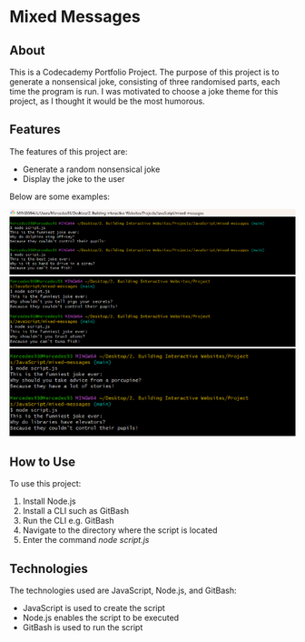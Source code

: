 # **Mixed Messages**

## About

This is a Codecademy Portfolio Project. The purpose of this project is to generate a nonsensical joke, consisting of three randomised parts, each time the program is run. I was motivated to choose a joke theme for this project, as I thought it would be the most humorous.

## Features

The features of this project are:

+ Generate a random nonsensical joke
+ Display the joke to the user 

Below are some examples:

![Screenshot of project](./images/screenshot-one.png)
![Screenshot of project](./images/screenshot-two.png)
![Screenshot of project](./images/screenshot-three.png)

## How to Use

To use this project:

1. Install Node.js 
2. Install a CLI such as GitBash
3. Run the CLI e.g. GitBash
4. Navigate to the directory where the script is located
5. Enter the command *node script.js*

## Technologies

The technologies used are JavaScript, Node.js, and GitBash:

+ JavaScript is used to create the script
+ Node.js enables the script to be executed
+ GitBash is used to run the script
